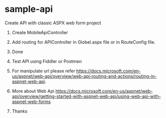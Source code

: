 # sample-api
Create API with classic ASPX web form project

1. Create MobileApiController

2. Add routing for APIController in Globel.aspx file or in RouteConfig file.

3. Done

4. Test API using Fiddler or Postmen

5. For manipulate url please refer https://docs.microsoft.com/en-us/aspnet/web-api/overview/web-api-routing-and-actions/routing-in-aspnet-web-api.

6. More about Web Api https://docs.microsoft.com/en-us/aspnet/web-api/overview/getting-started-with-aspnet-web-api/using-web-api-with-aspnet-web-forms

7. Thanks
